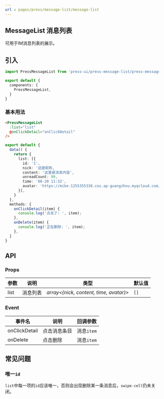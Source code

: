 ```yaml
---
url : pages/press/message-list/message-list
---
```


## MessageList 消息列表


可用于IM消息列表的展示。

## 引入

```ts
import PressMessageList from 'press-ui/press-message-list/press-message-list';

export default {
  components: {
    PressMessageList,
  }
}
```

### 基本用法

```html
<PressMessageList
  :list="list"
  @onClickDetail="onClickDetail"
/>
```

```ts
export default {
  data() {
    return {
      list: [{
        id: '1',
        nick: '这是昵称,
        content: '这里是消息内容',
        unreadCount: 99,
        time: '08-20 11:32',
        avatar: 'https://mike-1255355338.cos.ap-guangzhou.myqcloud.com/press/img/wechat_avatar.png',
      }],
    }
  },
  methods: {
    onClickDetail(item) {
      console.log('点击了: ', item);
    },
    onDelete(item) {
      console.log('正在删除: ', item);
    },
  }
}
```

## API

### Props


| 参数 | 说明     | 类型                                   | 默认值 |
| ---- | -------- | -------------------------------------- | ------ |
| list | 消息列表 | _array<{nick, content, time, avatar}>_ | `[]`   |


### Event


| 事件名        | 说明         | 回调参数   |
| ------------- | ------------ | ---------- |
| onClickDetail | 点击消息条目 | 消息`item` |
| onDelete      | 点击删除     | 消息`item` |


## 常见问题

### 唯一`id`

`list`中每一项的`id`应该唯一，否则会出现删除某一条消息后，`swipe-cell`仍未关闭。
